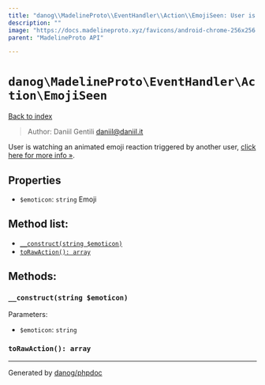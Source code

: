```yaml
---
title: "danog\\MadelineProto\\EventHandler\\Action\\EmojiSeen: User is watching an animated emoji reaction triggered by another user, [click here for more info »](https://core.telegram.org/api/animated-emojis#emoji-reactions)."
description: ""
image: "https://docs.madelineproto.xyz/favicons/android-chrome-256x256.png"
parent: "MadelineProto API"

---
```

# `danog\MadelineProto\EventHandler\Action\EmojiSeen`
[Back to index](../../../../index.html)

> Author: Daniil Gentili <daniil@daniil.it>  
  

User is watching an animated emoji reaction triggered by another user, [click here for more info »](https://core.telegram.org/api/animated-emojis#emoji-reactions).  



## Properties
* `$emoticon`: `string` Emoji

## Method list:
* [`__construct(string $emoticon)`](#__construct)
* [`toRawAction(): array`](#toRawAction)

## Methods:
### <a name="__construct"></a> `__construct(string $emoticon)`




Parameters:

* `$emoticon`: `string`   



### <a name="toRawAction"></a> `toRawAction(): array`





---
Generated by [danog/phpdoc](https://phpdoc.daniil.it)
